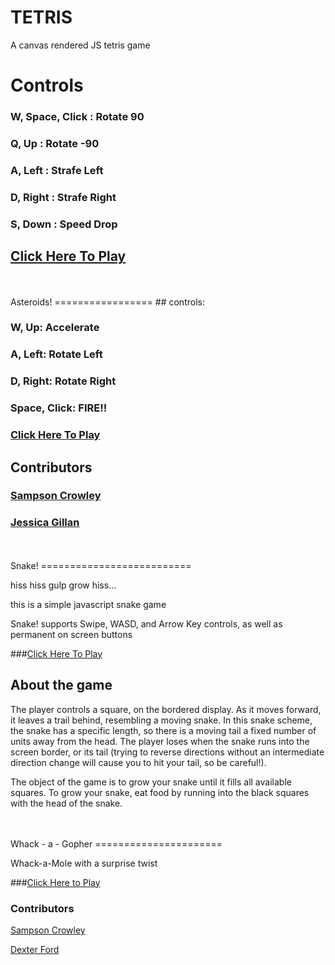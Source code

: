 TETRIS
=========

A canvas rendered JS tetris game

# Controls

### W, Space, Click : Rotate 90

### Q, Up : Rotate -90

### A, Left : Strafe Left

### D, Right : Strafe Right

### S, Down : Speed Drop

## [Click Here To Play](https://htmlpreview.github.io/?https://github.com/SampsonCrowley/tetris/blob/master/index.html)

<br>
<br>
Asteroids!
=================
## controls:

### W, Up: Accelerate

### A, Left: Rotate Left

### D, Right: Rotate Right

### Space, Click: FIRE!!

### [Click Here To Play](https://htmlpreview.github.io/?https://github.com/SampsonCrowley/asteroids/blob/master/index.html)


## Contributors

### [Sampson Crowley](https://github.com/SampsonCrowley)

### [Jessica Gillan](https://github.com/JessicaGillan)

<br>
<br>
Snake!
==========================

hiss hiss gulp grow hiss...

this is a simple javascript snake game

Snake! supports Swipe, WASD, and Arrow Key controls, as well as permanent on screen buttons

###[Click Here To Play](https://htmlpreview.github.io/?https://github.com/SampsonCrowley/snake/blob/master/index.html)

## About the game

The player controls a square, on the bordered display. As it moves forward, it leaves a trail behind, resembling a moving snake. In this snake scheme, the snake has a specific length, so there is a moving tail a fixed number of units away from the head. The player loses when the snake runs into the screen border, or its tail (trying to reverse directions without an intermediate direction change will cause you to hit your tail, so be careful!).

The object of the game is to grow your snake until it fills all available squares.
To grow your snake, eat food by running into the black squares with the head of the snake.

<br>
<br>
Whack - a  - Gopher
======================

Whack-a-Mole with a surprise twist

###[Click Here to Play](https://htmlpreview.github.io/?https://github.com/SampsonCrowley/whack-a-gopher/blob/master/index.html)

### Contributors

[Sampson Crowley](https://github.com/SampsonCrowley)

[Dexter Ford](https://github.com/dexterford77)

